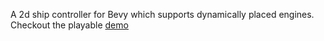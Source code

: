 A 2d ship controller for Bevy which supports dynamically placed engines. Checkout the playable [demo](https://alec-deason.github.io/thruster_demo/)
